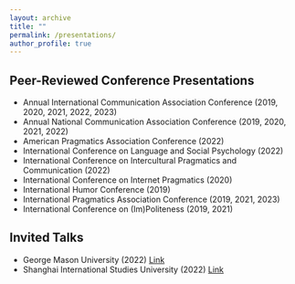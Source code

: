 ```yaml
---
layout: archive
title: ""
permalink: /presentations/
author_profile: true
---
```


Peer-Reviewed Conference Presentations
-----

* Annual International Communication Association Conference (2019, 2020, 2021, 2022, 2023)
* Annual National Communication Association Conference (2019, 2020, 2021, 2022)
* American Pragmatics Association Conference (2022)
* International Conference on Language and Social Psychology (2022)
* International Conference on Intercultural Pragmatics and Communication (2022)
* International Conference on Internet Pragmatics (2020)
* International Humor Conference (2019)
* International Pragmatics Association Conference (2019, 2021, 2023)
* International Conference on (Im)Politeness (2019, 2021)

Invited Talks
-----

* George Mason University (2022) [Link](https://www.facebook.com/MasonCommDepartment/posts/pfbid02HzW5WS8VsZopr1dz9JhyAwj6AHrCdt824KK7hcP9gFqUDaqBFQsJj5cic1qEpvBql)
* Shanghai International Studies University (2022) [Link](https://mp.weixin.qq.com/s/1S13e9k2p4XV1g3R0koDUQ)

